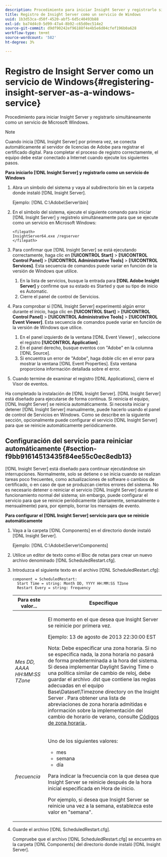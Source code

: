 ```yaml
---
description: Procedimiento para iniciar Insight Server y registrarlo simultáneamente como un servicio de Microsoft Windows.
title: Registro de Insight Server como un servicio de Windows
uuid: 1b3d53ca-d50f-4520-abf5-6d5c40493b88
exl-id: ba74d4c0-5d99-47a4-8b92-c65d0ec514e2
source-git-commit: d9df90242ef96188f4e4b5e6d04cfef196b0a628
workflow-type: tm+mt
source-wordcount: '582'
ht-degree: 3%

---
```


# Registro de Insight Server como un servicio de Windows{#registering-insight-server-as-a-windows-service}

Procedimiento para iniciar Insight Server y registrarlo simultáneamente como un servicio de Microsoft Windows.

>[!NOTE]
>
>Cuando inicia [!DNL Insight Server] por primera vez, se conecta automáticamente al servidor de licencias de Adobe para registrar el certificado digital. Para completar el proceso de registro correctamente, el equipo debe estar conectado a Internet cuando ejecute los siguientes pasos.

**Para iniciarlo  [!DNL Insight Server] y registrarlo como un servicio de Windows**

1. Abra un símbolo del sistema y vaya al subdirectorio bin en la carpeta donde instaló [!DNL Insight Server].

   Ejemplo: [!DNL C:\Adobe\Server\bin]

1. En el símbolo del sistema, ejecute el siguiente comando para iniciar [!DNL Insight Server] y registrelo simultáneamente para que se ejecute como un servicio en Microsoft Windows:

   ```
   <filepath>
   InsightServer64.exe /regserver 
   </filepath>
   ```

1. Para confirmar que [!DNL Insight Server] se está ejecutando correctamente, haga clic en **[!UICONTROL Start]** > **[!UICONTROL Control Panel]** > **[!UICONTROL Administrative Tools]** > **[!UICONTROL Services]**. Esta secuencia de comandos puede variar en función de la versión de Windows que utilice.

   1. En la lista de servicios, busque la entrada para **[!DNL Adobe Insight Server]** y confirme que su estado es Started y que su tipo de inicio es Automatic.
   1. Cierre el panel de control de Servicios.

1. Para comprobar si [!DNL Insight Server] experimentó algún error durante el inicio, haga clic en **[!UICONTROL Start]** > **[!UICONTROL Control Panel]** > **[!UICONTROL Administrative Tools]** > **[!UICONTROL Event Viewer]**. Esta secuencia de comandos puede variar en función de la versión de Windows que utilice.

   1. En el panel izquierdo de la ventana [!DNL Event Viewer] , seleccione el registro **[!UICONTROL Application]** .
   1. En el panel derecho, busque eventos con &quot;Adobe&quot; en la columna [!DNL Source].
   1. Si encuentra un error de &quot;Adobe&quot;, haga doble clic en el error para mostrar la ventana [!DNL Event Properties]. Esta ventana proporciona información detallada sobre el error.

1. Cuando termine de examinar el registro [!DNL Applications], cierre el Visor de eventos.

Ha completado la instalación de [!DNL Insight Server]. [!DNL Insight Server] está diseñado para ejecutarse de forma continua. Si reinicia el equipo, [!DNL Insight Server] se reinicia automáticamente. Si necesita iniciar y detener [!DNL Insight Server] manualmente, puede hacerlo usando el panel de control de Servicios en Windows. Como se describe en la siguiente sección, opcionalmente puede configurar el servicio [!DNL Insight Server] para que se reinicie automáticamente periódicamente.

## Configuración del servicio para reiniciar automáticamente {#section-f9bb91614513435f84ee55c0ec8edb13}

[!DNL Insight Server] está diseñado para continuar ejecutándose sin interrupciones. Normalmente, solo se detiene o se inicia cuando se realizan tareas poco frecuentes, como actualizaciones de software o cambios de certificado, o en caso de que se produzcan ciertos errores del sistema. No es necesario detener o reiniciar el servicio [!DNL Insight Server] durante el funcionamiento normal del sistema; sin embargo, puede configurar el servicio para que se reinicie periódicamente (diariamente, semanalmente o mensualmente) para, por ejemplo, borrar los mensajes de evento.

**Para configurar el  [!DNL Insight Server] servicio para que se reinicie automáticamente**

1. Vaya a la carpeta [!DNL Components] en el directorio donde instaló [!DNL Insight Server].

   Ejemplo: [!DNL C:\Adobe\Server\Components]

1. Utilice un editor de texto como el Bloc de notas para crear un nuevo archivo denominado [!DNL ScheduledRestart.cfg].
1. Introduzca el siguiente texto en el archivo [!DNL ScheduledRestart.cfg]:

   ```
   component = ScheduledRestart:  
     Start Time = string: Month DD, YYYY HH:MM:SS TZone 
     Restart Every = string: frequency
   ```

   <table id="table_AC05861E141E4928BE844C8611DEC43D"> 
    <thead> 
      <tr> 
      <th colname="col1" class="entry"> Para este valor... </th> 
      <th colname="col2" class="entry"> Especifique </th> 
      </tr> 
    </thead>
    <tbody> 
      <tr> 
      <td colname="col1"> <i>Mes DD, AAAA HH:MM:SS TZone</i> </td> 
      <td colname="col2"> <p>El momento en el que desea que <span class="keyword"> Insight Server </span> se reinicie por primera vez. </p> <p>Ejemplo: 13 de agosto de 2013 22:30:00 EST </p> <p> <p>Nota:  Debe especificar una zona horaria. Si no se especifica nada, la zona horaria no pasará de forma predeterminada a la hora del sistema. Si desea implementar Daylight Saving Time o una política similar de cambio de reloj, debe guardar el archivo <span class="filepath"> .dst </span> que contiene las reglas adecuadas en el equipo Base\Dataset\Timezone directory on the <span class="keyword"> Insight Server </span>. Para obtener una lista de abreviaciones de zona horaria admitidas e información sobre la implementación del cambio de horario de verano, consulte <a href="../../../../home/c-inst-svr/c-time-zn-cds.md#concept-eed5ba32d5d347cf94b76db83b29f211"> Códigos de zona horaria </a>. </p> </p> </td> 
      </tr> 
      <tr> 
      <td colname="col1"> <i>frecuencia</i> </td> 
      <td colname="col2"> <p>Uno de los siguientes valores: 
       <ul id="ul_C29A40CD8FBB4333B5FA1D9E7DAD35EC"> 
       <li id="li_9FE07DD30C524CBB81C8F7968E7C733E">mes </li> 
       <li id="li_E5E1B97ED8FB43C0BDA496C620D24A4C">semana </li> 
       <li id="li_E6043B382FAE4B5D85CAADDFA60E4902">día </li> 
       </ul> </p> <p>Para indicar la frecuencia con la que desea que <span class="keyword"> Insight Server </span> se reinicie después de la hora inicial especificada en Hora de inicio. </p> <p>Por ejemplo, si desea que <span class="keyword"> Insight Server </span> se reinicie una vez a la semana, establezca este valor en "semana". </p> </td> 
      </tr> 
    </tbody> 
   </table>

1. Guarde el archivo [!DNL ScheduledRestart.cfg].

   Compruebe que el archivo [!DNL ScheduledRestart.cfg] se encuentra en la carpeta [!DNL Components] del directorio donde instaló [!DNL Insight Server].
